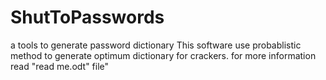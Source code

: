 # ShutToPasswords
a tools to generate password dictionary 
This software use probablistic method to generate optimum dictionary for crackers.
for more information read "read me.odt" file"
